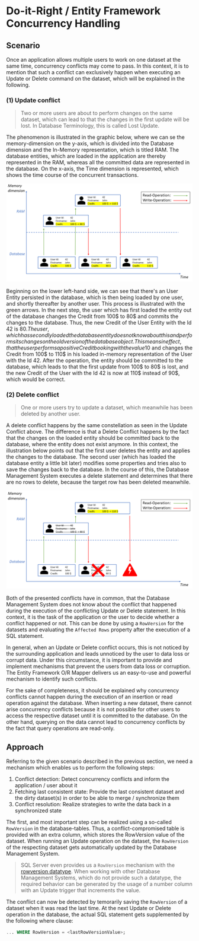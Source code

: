 # Do-it-Right / Entity Framework Concurrency Handling

## Scenario

Once an application allows multiple users to work on one dataset at the same time, concurrency conflicts may come to pass.
In this context, it is to mention that such a conflict can exclusively happen when executing an Update or Delete command on the dataset, which will be explained in the following.

### (1) Update conflict
> Two or more users are about to perform changes on the same dataset, which can lead to that the changes in the first update will be lost.
> In Database Terminology, this is called Lost Update.

The phenomenon is illustrated in the graphic below, where we can se the memory-dimension on the y-axis, which is divided into the Database dimension and the In-Memory representation, which is titled RAM. The database entities, which are loaded in the application are thereby represented in the RAM, whereas all the committed data are represented in the database.
On the x-axis, the Time dimension is represented, which shows the time course of the concurrent transactions.

<p align="center">
  <img src="https://github.com/p18e3/Do-it-Right-EF_ConcurrencyHandling/blob/master/UpdateConflict.png" />
</p>

Beginning on the lower left-hand side, we can see that there's an User Entity persisted in the database, which is then being loaded by one user, and shortly thereafter by another user. This process is illustrated with the green arrows.
In the next step, the user which has first loaded the entity out of the database changes the Credit from 100$ to 80$ and commits the changes to the database. Thus, the new Credit of the User Entity with the Id 42 is 80$. The user, which has secondly loaded the database entity does not know about this and performs its changes on the old version of the database object. This means in effect, that the user performs a positive Credit booking with the value 10$ and changes the Credit from 100$ to 110$ in his loaded in-memory representation of the User with the Id 42. After the operation, the entity should be committed to the database, which leads to that the first update from 100$ to 80$ is lost, and the new Credit of the User with the Id 42 is now at 110$ instead of 90$, which would be correct.

### (2) Delete conflict
> One or more users try to update a dataset, which meanwhile has been deleted by another user.

A delete conflict happens by the same constellation as seen in the Update Conflict above. The difference is that a Delete Conflict happens by the fact that the changes on the loaded entity should be committed back to the database, where the entity does not exist anymore. In this context, the illustration below points out that the first user deletes the entity and applies the changes to the database. The second user (which has loaded the database entity a little bit later) modifies some properties and tries also to save the changes back to the database. In the course of this, the Database Management System executes a delete statement and determines that there are no rows to delete, because the target row has been deleted meanwhile.

<p align="center">
  <img src="https://github.com/p18e3/Do-it-Right-EF_ConcurrencyHandling/blob/master/DeleteConflict.png" />
</p>

Both of the presented conflicts have in common, that the Database Management System does not know about the conflict that happened during the execution of the conflicting Update or Delete statement. In this context, it is the task of the application or the user to decide whether a conflict happened or not. This can be done by using a `RowVersion` for the datasets and evaluating the `Affected Rows` property after the execution of a SQL statement.

In general, when an Update or Delete conflict occurs, this is not noticed by the surrounding application and leads unnoticed by the user to data loss or corrupt data. Under this circumstance, it is important to provide and implement mechanisms that prevent the users from data loss or corruption. The Entity Framework O/R Mapper delivers us an easy-to-use and powerful mechanism to identify such conflicts.

For the sake of completeness, it should be explained why concurrency conflicts cannot happen during the execution of an insertion or read operation against the database.
When inserting a new dataset, there cannot arise concurrency conflicts because it is not possible for other users to access the respective dataset until it is committed to the database. On the other hand, querying on the data cannot lead to concurrency conflicts by the fact that query operations are read-only.

## Approach

Referring to the given scenario described in the previous section, we need a mechanism which enables us to perform the following steps:

  1. Conflict detection: Detect concurrency conflicts and inform the application / user about it
  2. Fetching last consistent state: Provide the last consistent dataset and the dirty dataset(s) in order to be able to merge / synchronize them
  3. Conflict resolution: Realize strategies to write the data back in a synchronized state

The first, and most important step can be realized using a so-called `RowVersion` in the database-tables. Thus, a conflict-compromised table is provided with an extra column, which stores the RowVersion value of the dataset. When running an Update operation on the dataset, the `RowVersion` of the respecting dataset gets automatically updated by the Database Management System.

> SQL Server even provides us a `RowVersion` mechanism with the [rowversion datatype](https://msdn.microsoft.com/de-de/library/ms182776(v=sql.120).aspx). When working with other Database Management Systems, which do not provide such a datatype, the required behavior can be generated by the usage of a number column with an Update trigger that increments the value.

The conflict can now be detected by temorarily saving the `RowVersion` of a dataset when it was read the last time. At the next Update or Delete operation in the database, the actual SQL statement gets supplemented by the following where clause:

```sql
... WHERE RowVersion = <lastRowVersionValue>;
```
